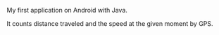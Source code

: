 My first application on Android with Java.

It counts distance traveled and the speed at the given moment by GPS.